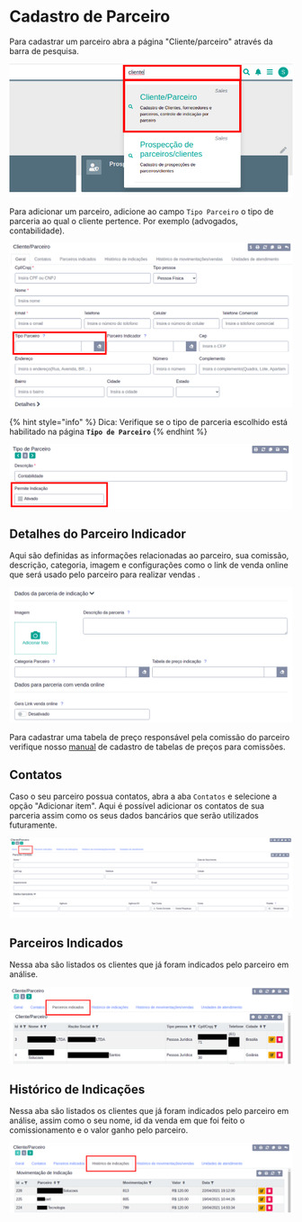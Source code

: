 # Cadastro de Parceiro

Para cadastrar um parceiro abra a página "Cliente/parceiro" através da barra de pesquisa.

![Busca pagina parceiro](../../../.gitbook/assets/1-cliente-parceiro.png)

Para adicionar um parceiro, adicione ao campo `Tipo Parceiro` o tipo de parceria ao qual o cliente pertence. Por exemplo \(advogados, contabilidade\).

![Parceiro indicador](../../../.gitbook/assets/3-cliente-parceiro.png)

{% hint style="info" %}
Dica: Verifique se o tipo de parceria escolhido está habilitado na página **`Tipo de Parceiro`**
{% endhint %}

![Habilitar Tipo de Parceria](../../../.gitbook/assets/5-cliente-parceiro.png)

## Detalhes do Parceiro Indicador

Aqui são definidas as informações relacionadas ao parceiro, sua comissão, descrição, categoria, imagem e configurações como o link de venda online que será usado pelo parceiro para realizar vendas .

![Detalhes do parceiro indicador](../../../.gitbook/assets/6-cliente-parceiro.png)

Para cadastrar uma tabela de preço responsável pela comissão do parceiro verifique nosso [manual](tabelas_de_preco.md) de cadastro de tabelas de preços para comissões.

## Contatos

Caso o seu parceiro possua contatos, abra a aba `Contatos` e selecione a opção "Adicionar item". Aqui é possível adicionar os contatos de sua parceria assim como os seus dados bancários que serão utilizados futuramente.

![Contatos do parceiro](../../../.gitbook/assets/9-cliente-parceiro.png)

## Parceiros Indicados

Nessa aba são listados os clientes que já foram indicados pelo parceiro em análise.

![Parceiros indicados](../../../.gitbook/assets/10-cliente-parceiro.png)

## Histórico de Indicações

Nessa aba são listados os clientes que já foram indicados pelo parceiro em análise, assim como o seu nome, id da venda em que foi feito o comissionamento e o valor ganho pelo parceiro.

![Hist&#xF3;rico de indica&#xE7;&#xF5;es](../../../.gitbook/assets/11-cliente-parceiro.png)

